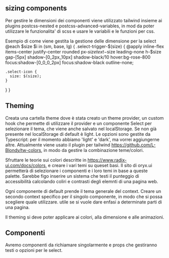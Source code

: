 ## sizing components

Per gestire le dimensioni dei componenti viene utilizzato tailwind insieme ai plugins postcss-nested e postcss-advanced-variables, in mod da poter utilizzare le funzionalita' di scss e usare le variabili e le funzioni per css.

Esempio di come viene gestita la gestione delle dimensione per la select
@each $size $i in (sm, base, lg) {
  .select-trigger-$(size) {
    @apply inline-flex items-center justify-center rounded px-$size text-$size leading-none h-$size gap-[5px] shadow-[0_2px_10px] shadow-black/10 hover:bg-rose-800 focus:shadow-[0_0_0_2px] focus:shadow-black outline-none;

    .select-icon {
      size: $(size);
    }
  }
}

## Theming
Creata una cartella theme dove è stata creato un theme provider, un custom hook che permette di utilizzare il provider e un componente Select per selezionare il tema, che viene anche salvato nel localStorage. Se non già presente nel localStorage di default è light.
Le opzioni sono gestite da Typescript: per il momento abbiamo 'light' e 'dark', ma vorrei aggiungerne altre.
Attualmente viene usato il plugin per tailwind https://github.com/L-Blondy/tw-colors, in modo da gestire la combinazione teme/colori.

Sfruttare le teorie sui colori descritte in https://www.radix-ui.com/docs/colors, e creare i vari temi su queset basi. Il sito di oryx.ui permetterà di selezionare i componenti e i loro temi in base a queste palette. Sarebbe figo inserire un sistema che testi il punteggio di accessibilità calcolando coliri e contrasti degli elemnti di una pagina web.

Ogni componente di default prende il tema generale del context. Creare un secondo context specifico per il singolo componente, in modo che si possa scegliere quale utilizzare. utile se si vuole dare enfasi a determinate parti di una pagina.

Il theming si deve poter applicare ai colori, alla dimensione e alle animazioni.

## Componenti
Avremo componenti da richiamare singolarmente e props che gestiranno testi o opzioni per le select.